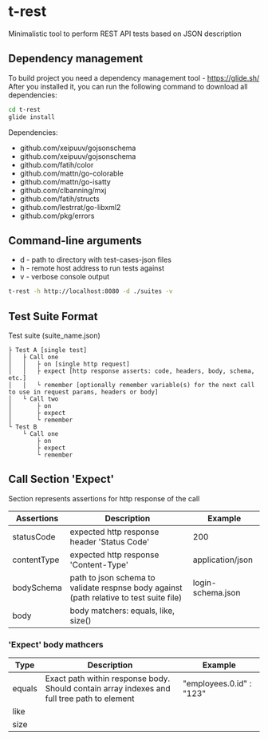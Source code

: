 # t-rest
Minimalistic tool to perform REST API tests based on JSON description

## Dependency management
To build project you need a dependency management tool - https://glide.sh/
After you installed it, you can run the following command to download all dependencies:

```bash
cd t-rest
glide install
```

Dependencies:
- github.com/xeipuuv/gojsonschema
- github.com/xeipuuv/gojsonschema
- github.com/fatih/color
- github.com/mattn/go-colorable
- github.com/mattn/go-isatty
- github.com/clbanning/mxj
- github.com/fatih/structs
- github.com/lestrrat/go-libxml2
- github.com/pkg/errors

## Command-line arguments
- d - path to directory with test-cases-json files
- h - remote host address to run tests against
- v - verbose console output
```bash
t-rest -h http://localhost:8080 -d ./suites -v
```
## Test Suite Format
Test suite (suite_name.json)

    ├ Test A [single test]
    │   ├ Call one
    │   │   ├ on [single http request]
    │   │   ├ expect [http response asserts: code, headers, body, schema, etc.]
    │   │   └ remember [optionally remember variable(s) for the next call to use in request params, headers or body]
    │   └ Call two
    │       ├ on
    │       ├ expect
    │       └ remember
    └ Test B
        └ Call one
            ├ on
            ├ expect
            └ remember
## Call Section 'Expect'
Section represents assertions for http response of the call

Assertions | Description | Example
------------ | ------------- | --------------
statusCode | expected http response header 'Status Code' | 200
contentType | expected http response 'Content-Type' | application/json
bodySchema | path to json schema to validate respnse body against (path relative to test suite file) | login-schema.json
body | body matchers: equals, like, size() |

### 'Expect' body mathcers
Type | Description | Example
------------ | ------------- | --------------
equals | Exact path within response body. Should contain array indexes and full tree path to element | "employees.0.id" : "123"
like | |
size | |
